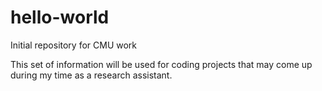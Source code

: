 # hello-world
Initial repository for CMU work

This set of information will be used for coding projects that may come up during my time as a research assistant.
